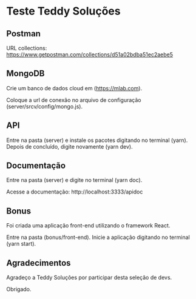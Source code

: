 # Teste Teddy Soluções

## Postman

URL collections: https://www.getpostman.com/collections/d51a02bdba51ec2aebe5

## MongoDB

Crie um banco de dados cloud em (https://mlab.com).

Coloque a url de conexão no arquivo de configuração (server/srcv/config/mongo.js).

## API

Entre na pasta (server) e instale os pacotes digitando no terminal (yarn). Depois de concluído, digite novamente (yarn dev).

## Documentação

Entre na pasta (server) e digite no terminal (yarn doc).

Acesse a documentação: http://localhost:3333/apidoc

## Bonus

Foi criada uma aplicação front-end utilizando o framework React.

Entre na pasta (bonus/front-end). Inicie a aplicação digitando no terminal (yarn start).

## Agradecimentos

Agradeço a Teddy Soluções por participar desta seleção de devs.

Obrigado.

